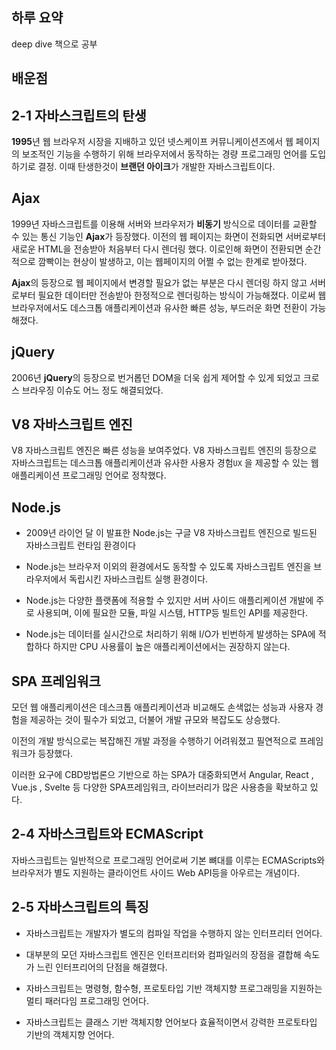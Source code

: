 ## 하루 요약

deep dive 책으로 공부

## 배운점

## 2-1 자바스크립트의 탄생

**1995**년 웹 브라우저 시장을 지배하고 있던 넷스케이프 커뮤니케이션즈에서
웹 페이지의 보조적인 기능을 수행하기 위해 브라우저에서 동작하는
경량 프로그래밍 언어를 도입하기로 결정.
이때 탄생한것이 **브랜던 아이크**가 개발한 자바스크립트이다.

## Ajax

1999년 자바스크립트를 이용해 서버와 브라우저가 **비동기** 방식으로
데이터를 교환할 수 있는 통신 기능인 **Ajax**가 등장했다.
이전의 웹 페이지는 화면이 전화되면 서버로부터 새로운 HTML을 전송받아
처음부터 다시 렌더링 했다. 이로인해 화면이 전환되면 순간적으로 깜빡이는 현상이 발생하고,
이는 웹페이지의 어쩔 수 없는 한계로 받아졌다.

**Ajax**의 등장으로 웹 페이지에서 변경할 필요가 없는 부분은 다시 렌더링 하지 않고
서버로부터 필요한 데이터만 전송받아 한정적으로 렌더링하는 방식이 가능해졌다.
이로써 웹 브라우저에서도 데스크톱 애플리케이션과 유사한 빠른 성능, 부드러운 화면 전환이 가능해졌다.

## jQuery

2006년 **jQuery**의 등장으로 번거롭던 DOM을 더욱 쉽게 제어할 수 있게 되었고
크로스 브라우징 이슈도 어느 정도 해결되었다.

## V8 자바스크립트 엔진

V8 자바스크립트 엔진은 빠른 성능을 보여주었다.
V8 자바스크립트 엔진의 등장으로 자바스크립트는 데스크톱 애플리케이션과 유사한 사용자 경험`UX`
을 제공할 수 있는 웹 애플리케이션 프로그래밍 언어로 정착했다.

## Node.js

- 2009년 라이언 달 이 발표한 Node.js는 구글 V8 자바스크립트 엔진으로 빌드된
  자바스크립트 런타임 환경이다

- Node.js는 브라우저 이외의 환경에서도 동작할 수 있도록 자바스크립트 엔진을
  브라우저에서 독립시킨 자바스크립트 실행 환경이다.

- Node.js는 다양한 플랫폼에 적용할 수 있지만 서버 사이드 애플리케이션 개발에 주로 사용되며,
  이에 필요한 모듈, 파일 시스템, HTTP등 빌트인 API를 제공한다.

- Node.js는 데이터를 실시간으로 처리하기 위해 I/O가 빈번하게 발생하는 SPA에 적합하다
  하지만 CPU 사용률이 높은 애플리케이션에서는 권장하지 않는다.

## SPA 프레임워크

모던 웹 애플리케이션은 데스크톱 애플리케이션과 비교해도 손색없는 성능과
사용자 경험을 제공하는 것이 필수가 되었고, 더불어 개발 규모와 복잡도도 상승했다.

이전의 개발 방식으로는 복잡해진 개발 과정을 수행하기 어려워졌고
필연적으로 프레임 워크가 등장했다.

이러한 요구에 CBD방법론으 기반으로 하는 SPA가 대중화되면서
Angular, React , Vue.js , Svelte 등 다양한 SPA프레임워크, 라이브러리가 많은
사용층을 확보하고 있다.

## 2-4 자바스크립트와 ECMAScript

자바스크립트는 일반적으로 프로그래밍 언어로써 기본 뼈대를 이루는
ECMAScripts와 브라우저가 별도 지원하는 클라이언트 사이드 Web API등을 아우르는 개념이다.

## 2-5 자바스크립트의 특징

- 자바스크립트는 개발자가 별도의 컴파일 작업을 수행하지 않는 인터프리터 언어다.

- 대부분의 모던 자바스크립트 엔진은 인터프리터와 컴파일러의 장점을 결합해
  속도가 느린 인터프리어의 단점을 해결했다.

- 자바스크립트는 명령형, 함수형, 프로토타입 기반 객체지향 프로그래밍을 지원하는
  멀티 패러다임 프로그래밍 언어다.

- 자바스크립트는 클래스 기반 객체지향 언어보다 효율적이면서
  강력한 프로토타입 기반의 객체지향 언어다.
